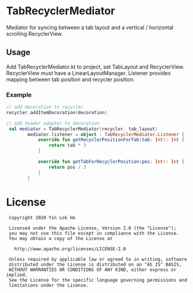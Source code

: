 # TabRecyclerMediator
Mediator for syncing between a tab layout and a vertical / horizontal scrolling RecyclerView.

## Usage
Add TabRecyclerMediator.kt to project, set TabLayout and RecyclerView.  
RecyclerView must have a LinearLayoutManager.
Listener provides mapping between tab position and recycler position.

### Example
```kotlin
// add decoration to recycler
recycler.addItemDecoration(decoration)

// add header adapter to decoration
 val mediator = TabRecyclerMediator(recycler, tab_layout)
        mediator.listener = object : TabRecyclerMediator.Listener {
            override fun getRecyclerPositionForTab(tab: Int): Int {
                return tab * 3
            }

            override fun getTabForRecyclerPosition(pos: Int): Int {
                return pos / 3
            }
        }
```

# License
     Copyright 2020 Yin Lok Ho
 
     Licensed under the Apache License, Version 2.0 (the "License");
     you may not use this file except in compliance with the License.
     You may obtain a copy of the License at
 
       http://www.apache.org/licenses/LICENSE-2.0
 
     Unless required by applicable law or agreed to in writing, software
     distributed under the License is distributed on an "AS IS" BASIS,
     WITHOUT WARRANTIES OR CONDITIONS OF ANY KIND, either express or implied.
     See the License for the specific language governing permissions and
     limitations under the License.

